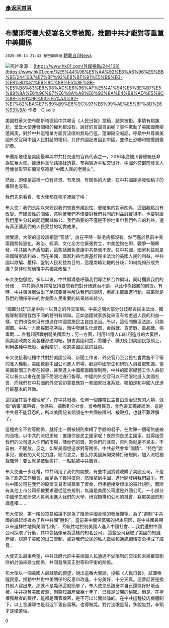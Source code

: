 ###  [:house:返回首頁](https://github.com/ourhimalayas/txt)
---

## 布蘭斯塔德大使署名文章被斃，推翻中共才能對等重置中美關係
`2020-09-14 21:43 秘密翻译组` [轉載自GNews](https://gnews.org/zh-hant/356527/)

![](https://s3.amazonaws.com/gnews-media-offload/wp-content/uploads/2020/09/14213631/image.jpeg.jpg)照片來源： [https://www.hk01.com/外媒視點/244108](https://www.hk01.com/%E5%A4%96%E5%AA%92%E8%A6%96%E9%BB%9E/244108/%E7%BF%92%E8%BF%91%E5%B9%B3-%E8%80%81%E6%9C%8B%E5%8F%8B-%E5%B8%83%E8%98%AD%E6%96%AF%E5%A1%94%E5%BE%B7%E5%88%8A%E6%96%87%E6%8A%A8%E6%93%8A%E4%B8%AD%E5%9C%8B-%E9%9F%93%E5%AA%92-%E7%82%BA%E7%89%B9%E6%9C%97%E6%99%AE%E5%8F%8D%E6%93%8A) 
作者：Giselle

美國駐華大使布蘭斯塔德給中共喉舌《人民日報》投稿，結果被拒。事情有點尷尬，堂堂大使連發個稿的權利都沒有，說好的言論自由呢？事件驚動了美國國務卿蓬佩奧，對於中共這種單方面耍流氓的無恥行徑，蓬卿隔空喊話，呼籲中共尊重美國外交官與中國人民對話的權利，允許外國記者回到中國，並停止恐嚇和騷擾調查記者。

布蘭斯塔德是美國最早與中共打交道的官員代表之一，2016年底被川普總統任命為駐華大使。據爆料革命路德社透露，布與習近平私交很好，中國外交部前發言人陸慷曾形容布蘭斯塔德是“中國人民的老朋友”。

然而，即便是這樣一位有背景、有來頭、有關係的大使，在中共國卻連發個稿子的權限也沒有。

我們先來看看，布大使都在稿子裡說了啥：

布大使：我們長期以來總說我們想要有建設性、重結果的對華關係，這個觀點沒有改變。有建設性的關係，意味著我們不僅要對我們共同的利益誠實坦率，也要對讓我們產生分歧的問題開誠佈公。我們需要的不僅是不停地重申我們各自的利益，還有真正讓我們的人民受益的切實成果。

說實話，大使的這段話相當“官話”，放在平時一點毛病都沒有。然而鑑於目前中美兩國關係惡化，政治、經濟、文化全方位緊張對立，中美脫鉤在即，戰爭一觸即發，中共國內矛盾加劇，這些話難免會讓中共緊張不安。在中共國，國家利益就是盜國賊家族利益，而在美國，國家利益代表基於民主法治的美國人民的利益。中共國以欺騙、壓榨、盤剝人民利益為目的，這種南轅北轍的分歧，如何能夠形成共識？莫非你想顛覆中共獨裁政權？

布大使抱怨說，多年以來，中共領導層呼籲我們專注於合作領域，同時擱置我們的分歧……中共領導層常常堅持要求我們對分歧避而不談，以此作為接觸的前提。有時，中共領導層做出了承諾要著手解決我們的關切，但卻未能跟進行動，結果就是我們的關係帶來的對美國人民重要的結果越來越少。

“擱置分歧”正是中共一以貫之的外交策略。中美之間大部分分歧都與民主法治、獨裁專制兩種截然不同的體制有關聯。正如盜國賊家族從來沒有考慮過人民的利益一樣，它們也從來沒有想過在中國實施民主自由法治。所以，這個問題沒法談，只能擱置。中共一方面採取拖字訣，暗中發展生化武器，金融戰、貨幣戰、毒品戰、病毒戰……各種超限戰削弱美國國力；另一方面，利用14億人口紅利造成的大蛋糕，與美國政商名流各種滲透勾結，損害美國利益，將錘子、鐮刀架到美國民眾頭上，利用各種中概股、金融陷阱，收割美國民眾的韭菜。

布大使接著吐槽中共對於美國公司、新聞工作者、外交官乃至公民社會實施不平等的准入機制。美國歡迎中國公司進入市場，歡迎中國學生和研究人員獲取知識。當美國新聞工作者在報導、甚至進入中國都面臨限制時，中共的國家媒體工作人員卻可以長久以來在美國不受限地進行報導。中國的外交官可以不受限地進入美國社會，而我們在中共國的外交官卻需要應對一套國家批准系統，哪怕是和中國人民進行最基本的互動。

這段話其實不難理解了，在中共眼裡，任何一個攜帶民主自由法治思想的人類，就像“病毒”攜帶者，會感染、擴散到全社會，會喚醒民意，會危害其獨裁統治，這是中共最不能容忍的，所以美國記者頻頻在中共國被限制、被毆打，也就不難理解了。

這種完全不對等關係，就好比一個被規則束縛了手腳的君子，在對陣一個毫無底線的流氓。以中共的流氓思維：誰讓你是民主國家呢！既然你是民主國家，就得接受我們的公司進入你們的市場，賺你們的錢，割你們的韭菜，否則你就是不民主、不自由、不開放。反之，如果美國想追求對等關係，中共必然會拿“國情”、“特色”說事兒，或者加大勾兌力度。總而言之，要么你美國解開束縛打破規則，加入流氓獨裁陣營；要么就是被動挨打，一點點被中共蠶食。

布大使進一步吐槽，中共利用了我們的開放，有些中國實體收購了美國公司，不是為了創造工作機會，而是為了獲得技術，然後拿到中國，進行開發與我們競爭。有些中國公司在我們的股票交易市場募集了資金，但拒絕接受標準的審計規則，而所有其他上市公司都被要求遵從這些規則，無論是美國公司還是外國公司。一小部分中國學生和研究人員利用進入我們的大學、研究機構和公司的機會，竊取美國的知識產權……

布大使說，第一階段貿易協議不是為了阻撓中國合理的發展願望，為了”遏制”中共國的崛起或者為了與中共國”脫鉤”。當前美中關係緊張的根本原因，是中共國長期以來選擇性地與美國”掛鉤”、系統性地控制美國人進入中國社會……我們還對中國公司採取了行動，其中包括像華為這樣的知名公司， 這些公司竊取了美國的知識產權，規避了美國的出口管制，或對我們公民的私人數據和通訊網絡安全構成了威脅。

大使先生最後希望，中共政府允許中美兩國人民通過不受限制的交往和未經審查刪除的討論來建立關係，共同發展真正對等和平衡的關係。

布大使以一個美國人最誠摯的願望，說出這番大實話，投稿《人民日報》，試圖喚醒民意，推動中共對中美關係的反思和改進，十分美好，十分天真。這番話要是換其他人寫出來，那就不是斃稿這麼簡單了，布大使您應該慶幸自己還能好好地活著。中共掠奪美國資源、剽竊知識產權幾十年了，已經是公開的秘密。但是，在極權獨裁者的眼裡，這都是國家機密，是不可以公開談論的。在中共這種絞肉機體制下，以上言論哪怕是習近平親自寫稿，也得被斃。對付流氓黑幫，多說無益，拳頭才是硬道理。

0
